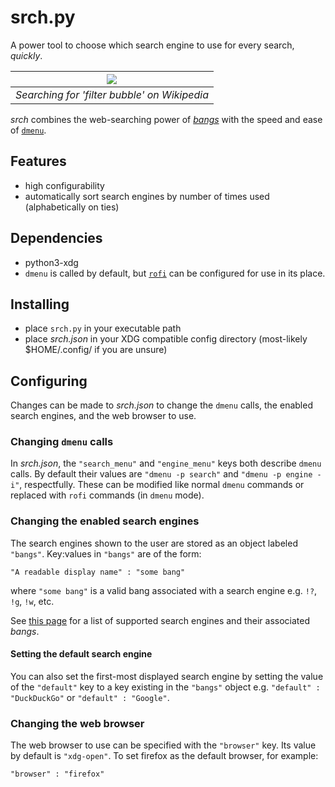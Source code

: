 # srch.py
A power tool to choose which search engine to use for every search, _quickly_.

| ![](https://media.giphy.com/media/57sBXVtmPpGGcWhxp6/giphy.gif) |
|:--:|
| *Searching for 'filter bubble' on Wikipedia* |

_srch_ combines the web-searching power of [_bangs_](https://duckduckgo.com/bang) with the speed and ease of [`dmenu`](https://tools.suckless.org/dmenu/).

## Features
- high configurability
- automatically sort search engines by number of times used (alphabetically on ties)

## Dependencies
- python3-xdg
- `dmenu` is called by default, but [`rofi`](https://github.com/davatorium/rofi) can be configured for use in its place.

## Installing
- place `srch.py` in your executable path
- place _srch.json_ in your XDG compatible config directory (most-likely $HOME/.config/ if you are unsure)

## Configuring
Changes can be made to _srch.json_ to change the `dmenu` calls, the enabled search engines, and the web browser to use.

### Changing `dmenu` calls
In _srch.json_, the `"search_menu"` and `"engine_menu"` keys both describe `dmenu` calls. By default their values are `"dmenu -p search"` and `"dmenu -p engine -i"`, respectfully. These can be modified like normal `dmenu` commands or replaced with `rofi` commands (in `dmenu` mode).

### Changing the enabled search engines
The search engines shown to the user are stored as an object labeled `"bangs"`. Key:values in `"bangs"` are of the form:

    "A readable display name" : "some bang"

where `"some bang"` is a valid bang associated with a search engine e.g. `!?`, `!g`, `!w`, etc.

See [this page](https://duckduckgo.com/bang) for a list of supported search engines and their associated _bangs_.

#### Setting the default search engine
You can also set the first-most displayed search engine by setting the value of the `"default"` key to a key existing in the `"bangs"` object e.g. `"default" : "DuckDuckGo"` or `"default" : "Google"`.

### Changing the web browser
The web browser to use can be specified with the `"browser"` key. Its value by default is `"xdg-open"`. To set firefox as the default browser, for example:

    "browser" : "firefox"
